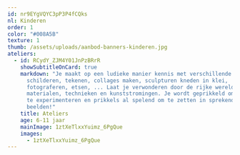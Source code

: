 ```yaml
---
id: nr9EYgVQYC3pP3P4fCQks
nl: Kinderen
order: 1
color: "#008A5B"
texture: 1
thumb: /assets/uploads/aanbod-banners-kinderen.jpg
ateliers:
  - id: RCydY_ZJM4Y01JnPzBRrR
    showSubtitleOnCard: true
    markdown: "Je maakt op een ludieke manier kennis met verschillende technieken:
      schilderen, tekenen, collages maken, sculpturen kneden in klei,
      fotograferen, etsen, ... Laat je verwonderen door de rijke wereld van
      materialen, technieken en kunststromingen. Je wordt geprikkeld om te doen,
      te experimenteren en prikkels al spelend om te zetten in sprekende
      beelden!"
    title: Ateliers
    age: 6-11 jaar
    mainImage: 1ztXeTlxxYuimz_6PgQue
    images:
      - 1ztXeTlxxYuimz_6PgQue
---
```

